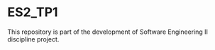 # ES2_TP1
This repository is part of the development of Software Engineering II discipline project.
